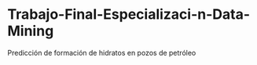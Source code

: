 # Trabajo-Final-Especializaci-n-Data-Mining
Predicción de formación de hidratos  en pozos de petróleo
